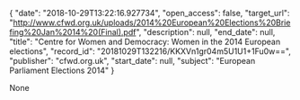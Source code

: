 {
  "date": "2018-10-29T13:22:16.927734", 
  "open_access": false, 
  "target_url": "http://www.cfwd.org.uk/uploads/2014%20European%20Elections%20Briefing%20Jan%2014%20(Final).pdf", 
  "description": null, 
  "end_date": null, 
  "title": "Centre for Women and Democracy: Women in the 2014 European elections", 
  "record_id": "20181029T132216/KKXVn1gr04m5U1U1+1Fu0w==", 
  "publisher": "cfwd.org.uk", 
  "start_date": null, 
  "subject": "European Parliament Elections 2014"
}

None